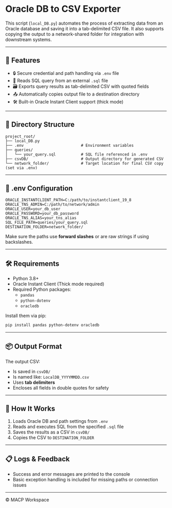 # Oracle DB to CSV Exporter

This script (`local_DB.py`) automates the process of extracting data from an Oracle database and saving it into a tab-delimited CSV file. It also supports copying the output to a network-shared folder for integration with downstream systems.

---

## 🚀 Features

- 🔒 Secure credential and path handling via `.env` file
- 📄 Reads SQL query from an external `.sql` file
- 🗃️ Exports query results as tab-delimited CSV with quoted fields
- 📤 Automatically copies output file to a destination directory
- 🛠️ Built-in Oracle Instant Client support (thick mode)

---

## 📁 Directory Structure

```
project_root/
├── local_DB.py
├── .env                         # Environment variables
├── queries/
│   └── your_query.sql           # SQL file referenced in .env
├── csvDB/                       # Output directory for generated CSV
└── network_folder/              # Target location for final CSV copy (set via .env)
```

---

## 🧾 .env Configuration

```env
ORACLE_INSTANTCLIENT_PATH=C:/path/to/instantclient_19_8
ORACLE_TNS_ADMIN=C:/path/to/network/admin
ORACLE_USER=your_db_user
ORACLE_PASSWORD=your_db_password
ORACLE_TNS_ALIAS=your_tns_alias
SQL_FILE_PATH=queries/your_query.sql
DESTINATION_FOLDER=network_folder/
```

Make sure the paths use **forward slashes** or are raw strings if using backslashes.

---

## 🛠️ Requirements

- Python 3.8+
- Oracle Instant Client (Thick mode required)
- Required Python packages:
  - `pandas`
  - `python-dotenv`
  - `oracledb`

Install them via pip:
```bash
pip install pandas python-dotenv oracledb
```

---

## 📦 Output Format

The output CSV:
- Is saved in `csvDB/`
- Is named like: `LocalDB_YYYYMMDD.csv`
- Uses **tab delimiters**
- Encloses all fields in double quotes for safety

---

## 🧪 How It Works

1. Loads Oracle DB and path settings from `.env`
2. Reads and executes SQL from the specified `.sql` file
3. Saves the results as a CSV in `csvDB/`
4. Copies the CSV to `DESTINATION_FOLDER`

---

## 📋 Logs & Feedback

- Success and error messages are printed to the console
- Basic exception handling is included for missing paths or connection issues

---

© MACP Workspace
